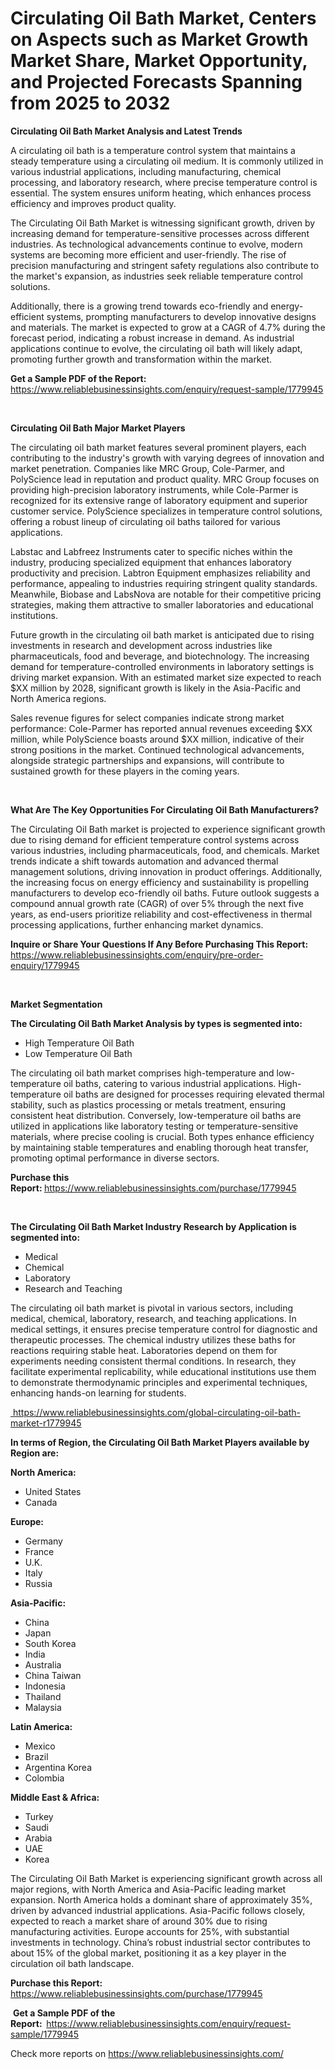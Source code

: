 <p><h1>Circulating Oil Bath Market, Centers on Aspects such as Market Growth Market Share, Market Opportunity, and Projected Forecasts Spanning from 2025 to 2032</h1></p><p><strong>Circulating Oil Bath Market Analysis and Latest Trends</strong></p>
<p><p>A circulating oil bath is a temperature control system that maintains a steady temperature using a circulating oil medium. It is commonly utilized in various industrial applications, including manufacturing, chemical processing, and laboratory research, where precise temperature control is essential. The system ensures uniform heating, which enhances process efficiency and improves product quality.</p><p>The Circulating Oil Bath Market is witnessing significant growth, driven by increasing demand for temperature-sensitive processes across different industries. As technological advancements continue to evolve, modern systems are becoming more efficient and user-friendly. The rise of precision manufacturing and stringent safety regulations also contribute to the market's expansion, as industries seek reliable temperature control solutions. </p><p>Additionally, there is a growing trend towards eco-friendly and energy-efficient systems, prompting manufacturers to develop innovative designs and materials. The market is expected to grow at a CAGR of 4.7% during the forecast period, indicating a robust increase in demand. As industrial applications continue to evolve, the circulating oil bath will likely adapt, promoting further growth and transformation within the market.</p></p>
<p><strong>Get a Sample PDF of the Report:&nbsp;</strong> <a href="https://www.reliablebusinessinsights.com/enquiry/request-sample/1779945?utm_campaign=2655&utm_medium=2&utm_source=Github&utm_content=ia&utm_term=25032025&utm_id=circulating-oil-bath">https://www.reliablebusinessinsights.com/enquiry/request-sample/1779945</a></p>
<p>&nbsp;</p>
<p><strong>Circulating Oil Bath Major Market Players</strong></p>
<p><p>The circulating oil bath market features several prominent players, each contributing to the industry's growth with varying degrees of innovation and market penetration. Companies like MRC Group, Cole-Parmer, and PolyScience lead in reputation and product quality. MRC Group focuses on providing high-precision laboratory instruments, while Cole-Parmer is recognized for its extensive range of laboratory equipment and superior customer service. PolyScience specializes in temperature control solutions, offering a robust lineup of circulating oil baths tailored for various applications.</p><p>Labstac and Labfreez Instruments cater to specific niches within the industry, producing specialized equipment that enhances laboratory productivity and precision. Labtron Equipment emphasizes reliability and performance, appealing to industries requiring stringent quality standards.  Meanwhile, Biobase and LabsNova are notable for their competitive pricing strategies, making them attractive to smaller laboratories and educational institutions.</p><p>Future growth in the circulating oil bath market is anticipated due to rising investments in research and development across industries like pharmaceuticals, food and beverage, and biotechnology. The increasing demand for temperature-controlled environments in laboratory settings is driving market expansion. With an estimated market size expected to reach $XX million by 2028, significant growth is likely in the Asia-Pacific and North America regions.</p><p>Sales revenue figures for select companies indicate strong market performance: Cole-Parmer has reported annual revenues exceeding $XX million, while PolyScience boasts around $XX million, indicative of their strong positions in the market. Continued technological advancements, alongside strategic partnerships and expansions, will contribute to sustained growth for these players in the coming years.</p></p>
<p>&nbsp;</p>
<p><strong>What Are The Key Opportunities For Circulating Oil Bath Manufacturers?</strong></p>
<p><p>The Circulating Oil Bath market is projected to experience significant growth due to rising demand for efficient temperature control systems across various industries, including pharmaceuticals, food, and chemicals. Market trends indicate a shift towards automation and advanced thermal management solutions, driving innovation in product offerings. Additionally, the increasing focus on energy efficiency and sustainability is propelling manufacturers to develop eco-friendly oil baths. Future outlook suggests a compound annual growth rate (CAGR) of over 5% through the next five years, as end-users prioritize reliability and cost-effectiveness in thermal processing applications, further enhancing market dynamics.</p></p>
<p><strong>Inquire or Share Your Questions If Any Before Purchasing This Report:</strong> <a href="https://www.reliablebusinessinsights.com/enquiry/pre-order-enquiry/1779945?utm_campaign=2655&utm_medium=2&utm_source=Github&utm_content=ia&utm_term=25032025&utm_id=circulating-oil-bath">https://www.reliablebusinessinsights.com/enquiry/pre-order-enquiry/1779945</a></p>
<p>&nbsp;</p>
<p><strong>Market Segmentation</strong></p>
<p><strong>The Circulating Oil Bath Market Analysis by types is segmented into:</strong></p>
<p><ul><li>High Temperature Oil Bath</li><li>Low Temperature Oil Bath</li></ul></p>
<p><p>The circulating oil bath market comprises high-temperature and low-temperature oil baths, catering to various industrial applications. High-temperature oil baths are designed for processes requiring elevated thermal stability, such as plastics processing or metals treatment, ensuring consistent heat distribution. Conversely, low-temperature oil baths are utilized in applications like laboratory testing or temperature-sensitive materials, where precise cooling is crucial. Both types enhance efficiency by maintaining stable temperatures and enabling thorough heat transfer, promoting optimal performance in diverse sectors.</p></p>
<p><strong>Purchase this Report:&nbsp;</strong><a href="https://www.reliablebusinessinsights.com/purchase/1779945?utm_campaign=2655&utm_medium=2&utm_source=Github&utm_content=ia&utm_term=25032025&utm_id=circulating-oil-bath">https://www.reliablebusinessinsights.com/purchase/1779945</a></p>
<p>&nbsp;</p>
<p><strong>The Circulating Oil Bath Market Industry Research by Application is segmented into:</strong></p>
<p><ul><li>Medical</li><li>Chemical</li><li>Laboratory</li><li>Research and Teaching</li></ul></p>
<p><p>The circulating oil bath market is pivotal in various sectors, including medical, chemical, laboratory, research, and teaching applications. In medical settings, it ensures precise temperature control for diagnostic and therapeutic processes. The chemical industry utilizes these baths for reactions requiring stable heat. Laboratories depend on them for experiments needing consistent thermal conditions. In research, they facilitate experimental replicability, while educational institutions use them to demonstrate thermodynamic principles and experimental techniques, enhancing hands-on learning for students.</p></p>
<p><a href="https://www.reliablebusinessinsights.com/global-circulating-oil-bath-market-r1779945?utm_campaign=2655&utm_medium=2&utm_source=Github&utm_content=ia&utm_term=25032025&utm_id=circulating-oil-bath">&nbsp;https://www.reliablebusinessinsights.com/global-circulating-oil-bath-market-r1779945</a></p>
<p><strong>In terms of Region, the Circulating Oil Bath Market Players available by Region are:</strong></p>
<p>
    <p> <strong> North America: </strong>
        <ul>
            <li>United States</li>
            <li>Canada</li>
        </ul>
        </p> 
    <p> <strong> Europe: </strong>
        <ul>
            <li>Germany</li>
            <li>France</li>
            <li>U.K.</li>
            <li>Italy</li>
            <li>Russia</li>
        </ul>
        </p> 
    <p> <strong> Asia-Pacific: </strong>
        <ul>
            <li>China</li>
            <li>Japan</li>
            <li>South Korea</li>
            <li>India</li>
            <li>Australia</li>
            <li>China Taiwan</li>
            <li>Indonesia</li>
            <li>Thailand</li>
            <li>Malaysia</li>
        </ul>
        </p> 
    <p> <strong> Latin America: </strong>
        <ul>
            <li>Mexico</li>
            <li>Brazil</li>
            <li>Argentina Korea</li>
            <li>Colombia</li>
        </ul>
        </p> 
    <p> <strong> Middle East & Africa: </strong>
        <ul>
            <li>Turkey</li>
            <li>Saudi</li>
            <li>Arabia</li>
            <li>UAE</li>
            <li>Korea</li>
        </ul>
    </p>
    </p>
<p><p>The Circulating Oil Bath Market is experiencing significant growth across all major regions, with North America and Asia-Pacific leading market expansion. North America holds a dominant share of approximately 35%, driven by advanced industrial applications. Asia-Pacific follows closely, expected to reach a market share of around 30% due to rising manufacturing activities. Europe accounts for 25%, with substantial investments in technology. China’s robust industrial sector contributes to about 15% of the global market, positioning it as a key player in the circulation oil bath landscape.</p></p>
<p><strong>Purchase this Report: </strong><a href="https://www.reliablebusinessinsights.com/purchase/1779945?utm_campaign=2655&utm_medium=2&utm_source=Github&utm_content=ia&utm_term=25032025&utm_id=circulating-oil-bath">https://www.reliablebusinessinsights.com/purchase/1779945</a></p>
<p>&nbsp;<strong>Get a Sample PDF of the Report:&nbsp;&nbsp;</strong><a href="https://www.reliablebusinessinsights.com/enquiry/request-sample/1779945?utm_campaign=2655&utm_medium=2&utm_source=Github&utm_content=ia&utm_term=25032025&utm_id=circulating-oil-bath">https://www.reliablebusinessinsights.com/enquiry/request-sample/1779945</a></p>
<p><strong></strong></p>
<p>Check more reports on <a href="https://www.reliablebusinessinsights.com/?utm_campaign=2655&utm_medium=2&utm_source=Github&utm_content=ia&utm_term=25032025&utm_id=circulating-oil-bath">https://www.reliablebusinessinsights.com/</a></p>